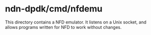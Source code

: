 # ndn-dpdk/cmd/nfdemu

This directory contains a NFD emulator.
It listens on a Unix socket, and allows programs written for NFD to work without changes.
